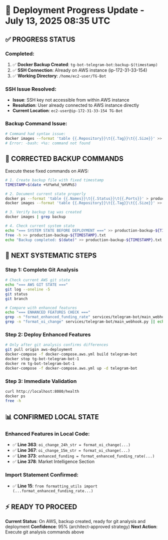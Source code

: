 # 🔄 Deployment Progress Update - July 13, 2025 08:35 UTC

## ✅ **PROGRESS STATUS**

### **Completed:**
1. ✅ **Docker Backup Created**: `tg-bot-telegram-bot:backup-$(timestamp)`
2. ✅ **SSH Connection**: Already on AWS instance (ip-172-31-33-154)
3. ✅ **Working Directory**: `/home/ec2-user/TG-Bot`

### **SSH Issue Resolved:**
- **Issue**: SSH key not accessible from within AWS instance
- **Resolution**: User already connected to AWS instance directly
- **Current Location**: `ec2-user@ip-172-31-33-154 TG-Bot`

### **Backup Command Issue:**
```bash
# Command had syntax issue:
docker images --format 'table {{.Repository}}\t{{.Tag}}\t{{.Size}}' >> production-backup-$(date +%s).txt
# Error: -bash: +%s: command not found
```

## 🔧 **CORRECTED BACKUP COMMANDS**

Execute these fixed commands on AWS:

```bash
# 1. Create backup file with fixed timestamp
TIMESTAMP=$(date +%Y%m%d_%H%M%S)

# 2. Document current state properly  
docker ps --format 'table {{.Names}}\t{{.Status}}\t{{.Ports}}' > production-backup-${TIMESTAMP}.txt
docker images --format 'table {{.Repository}}\t{{.Tag}}\t{{.Size}}' >> production-backup-${TIMESTAMP}.txt

# 3. Verify backup tag was created
docker images | grep backup

# 4. Check current system state
echo "=== SYSTEM STATE BEFORE DEPLOYMENT ===" >> production-backup-${TIMESTAMP}.txt
free -h >> production-backup-${TIMESTAMP}.txt
echo "Backup completed: $(date)" >> production-backup-${TIMESTAMP}.txt
```

## 🎯 **NEXT SYSTEMATIC STEPS**

### **Step 1: Complete Git Analysis**
```bash
# Check current AWS git state
echo "=== AWS GIT STATE ==="
git log --oneline -5
git status
git branch

# Compare with enhanced features
echo "=== ENHANCED FEATURES CHECK ==="
grep -n "format_enhanced_funding_rate" services/telegram-bot/main_webhook.py || echo "NOT FOUND - NEEDS UPDATE"
grep -n "format_oi_change" services/telegram-bot/main_webhook.py || echo "NOT FOUND - NEEDS UPDATE"
```

### **Step 2: Deploy Enhanced Features**
```bash
# Only after git analysis confirms differences
git pull origin aws-deployment
docker-compose -f docker-compose.aws.yml build telegram-bot
docker stop tg-bot-telegram-bot-1
docker rm tg-bot-telegram-bot-1
docker-compose -f docker-compose.aws.yml up -d telegram-bot
```

### **Step 3: Immediate Validation**
```bash
curl http://localhost:8080/health
docker ps
free -h
```

## 📊 **CONFIRMED LOCAL STATE**

### **Enhanced Features in Local Code:**
- ✅ **Line 363**: `oi_change_24h_str = format_oi_change(...)`
- ✅ **Line 367**: `oi_change_15m_str = format_oi_change(...)`  
- ✅ **Line 373**: `enhanced_funding = format_enhanced_funding_rate(...)`
- ✅ **Line 378**: Market Intelligence Section

### **Import Statement Confirmed:**
- ✅ **Line 15**: `from formatting_utils import (...format_enhanced_funding_rate...)`

## ⚡ **READY TO PROCEED**

**Current Status**: On AWS, backup created, ready for git analysis and deployment
**Confidence**: 95% (architect-approved strategy)
**Next Action**: Execute git analysis commands above